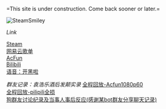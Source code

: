 
=This site is under construction. Come back sooner or later.=

![SteamSmiley](https://cdn.akamai.steamstatic.com/steamcommunity/public/images/avatars/30/30c9996d5f1d7f3e1cddc5286537b742ddb0b559_full.jpg)

*Link*

[Steam](https://steamcommunity.com/id/xeRathLoRash/)<br />
[网易云歌单](https://music.163.com/#/user/home?id=97289139)<br />
[AcFun](https://www.acfun.cn/u/14150210)<br />
[Bilibili](https://space.bilibili.com/21234201/)<br />
[语音：开黑啦](https://kaihei.co/wcrOAz)<br />


*群友记录：袁浩乐酒后发颠实录*
[全程回放-Acfun1080p60](https://www.acfun.cn/v/ac24563298)<br />
[全程回放-pilipili全损](https://www.bilibili.com/video/BV1DK4y1n7d2)<br />
[狗群友讨论纪录及当事人事后反应(感谢某bot群友分享聊天记录)](https://Innotori.github.io/袁浩乐发病讨论实录.txt)<br />

